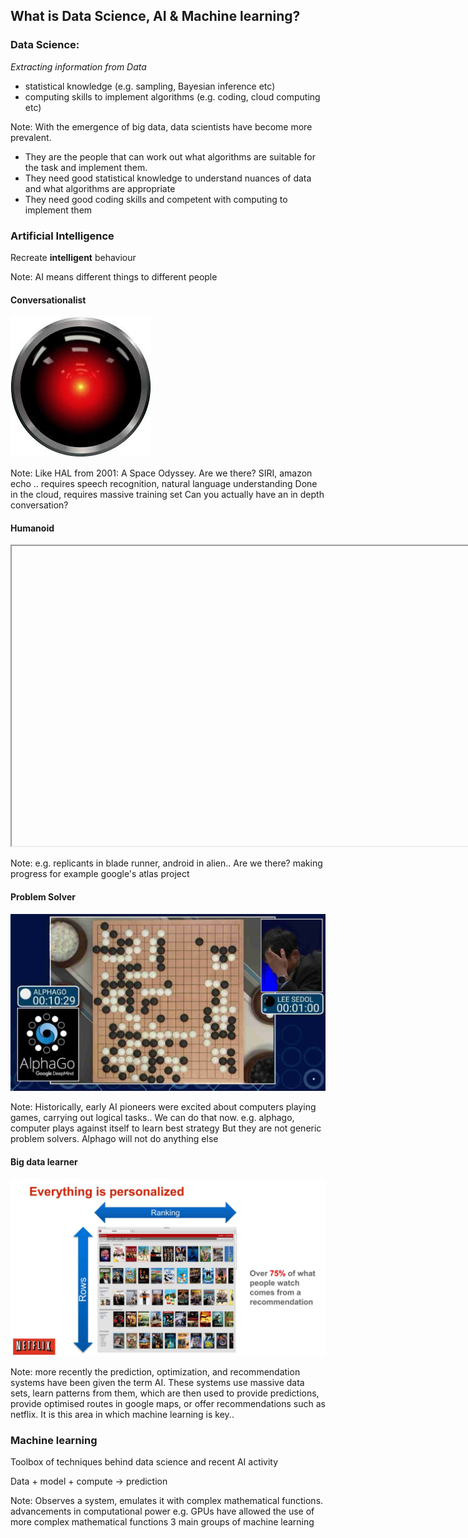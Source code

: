 ## What is Data Science, AI & Machine learning?


### Data Science:
*Extracting information from Data*

* statistical knowledge (e.g. sampling, Bayesian inference etc)
* computing skills to implement algorithms (e.g. coding, cloud computing etc)

Note:
With the emergence of big data, data scientists have become more prevalent.
* They are the people that can work out what algorithms are suitable for the task and implement them.
* They need good statistical knowledge to understand nuances of data and what algorithms are appropriate
* They need good coding skills and competent with computing to implement them


### Artificial Intelligence
Recreate **intelligent** behaviour

Note:
AI means different things to different people


#### Conversationalist
![](Slides/assets/HAL.jpeg?raw=true)<!-- .element height="40%" width="40%"-->

Note:
Like HAL from 2001: A Space Odyssey. 
Are we there? SIRI, amazon echo .. 
requires speech recognition, natural language understanding
Done in the cloud, requires massive training set
Can you actually have an in depth conversation?


#### Humanoid
<iframe width="854" height="480" data-src="https://www.youtube.com/embed/fRj34o4hN4I?autoplay=1"></iframe>

Note:
e.g. replicants in blade runner, android in alien..
Are we there? making progress for example google's atlas project


#### Problem Solver
![](Slides/assets/AlphaGo.jpeg?raw=true)<!-- .element height="80%" width="80%"-->

Note:
Historically, early AI pioneers were excited about computers playing games, carrying out logical tasks..
We can do that now. e.g. alphago, computer plays against itself to learn best strategy
But they are not generic problem solvers. Alphago will not do anything else


#### Big data learner
![](Slides/assets/netflix.jpg?raw=true)<!-- .element height="80%" width="80%"-->

Note:
more recently the prediction, optimization, and recommendation systems have been given the term AI.
These systems use massive data sets, learn patterns from them, which are then used to provide 
predictions, provide optimised routes in google maps, or offer recommendations such as netflix.
It is this area in which machine learning is key..


### Machine learning
Toolbox of techniques behind data science and recent AI activity

Data + model + compute -> prediction

Note:
Observes a system, emulates it with complex mathematical functions.
advancements in computational power e.g. GPUs have allowed the use of more complex mathematical functions
3 main groups of machine learning 